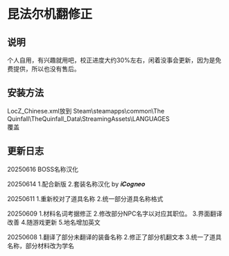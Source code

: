 # 昆法尔机翻修正
## 说明
个人自用，有兴趣就用吧，校正进度大约30%左右，闲着没事会更新，因为是免费提供，所以也没有售后。


## 安装方法
LocZ_Chinese.xml放到
Steam\steamapps\common\The Quinfall\TheQuinfall_Data\StreamingAssets\LANGUAGES\
覆盖

## 更新日志
20250616
BOSS名称汉化

20250614
1.配合新版
2.套装名称汉化 by 𝒊𝑪𝒐𝒈𝒏𝒆𝒐

20250611
1.重新校对了道具名称
2.统一部分道具名称格式

20250609
1.材料名词考据修正
2.修改部分NPC名字以对应其职位。
3.界面翻译改善
4.随游戏更新
5.地名增加英文

20250608
1.翻译了部分未翻译的装备名称
2.修正了部分机翻文本
3.统一了道具名称，部分材料改为学名
